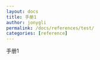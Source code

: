 ```yaml
---
layout: docs
title: 手册1
author: jonygli
permalink: /docs/references/test/
categories: [reference]
---
```


手册1